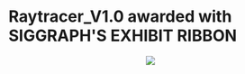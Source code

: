 # Raytracer_V1.0 awarded with SIGGRAPH'S EXHIBIT RIBBON

<p align="center">
 
 <img src="https://github.com/EduardoMV/EduardoMV/assets/81331013/39c9c3a2-1a0e-4cfb-8cc8-3a8eb270e434"/>
 
</p align="center">
